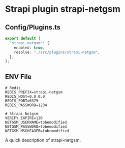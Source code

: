 # Strapi plugin strapi-netgsm

## Config/Plugins.ts

```ts
export default {
  "strapi-netgsm": {
    enabled: true,
    resolve: "./src/plugins/strapi-netgsm",
  },
};
```

## ENV File

```env
# Redis
REDIS_PREFIX=strapi-netgsm
REDIS_HOST=0.0.0.0
REDIS_PORT=6379
REDIS_PASSWORD=1234

# Strapi Netgsm
VERIFY_EXPIRE=120
NETGSM_USERNAME=tobemodified
NETGSM_PASSWORD=tobemodified
NETGSM_MSGHEADER=tobemodified
```

A quick description of strapi-netgsm.
